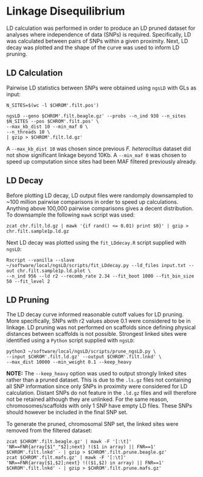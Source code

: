 # Linkage Disequilibrium

LD calculation was performed in order to produce an LD pruned dataset for analyses where independence of data (SNPs) is required.
Specifically, LD was calculated between pairs of SNPs within a given proximity. Next, LD decay was plotted and the shape of the curve was used to inform LD pruning.

## LD Calculation
Pairwise LD statistics between SNPs were obtained using `ngsLD` with GLs as input:
```
N_SITES=$(wc -l $CHROM'.filt.pos')

ngsLD --geno $CHROM'.filt.beagle.gz' --probs --n_ind 938 --n_sites $N_SITES --pos $CHROM'.filt.pos' \
--max_kb_dist 10 --min_maf 0 \
--n_threads 10 \
| gzip > $CHROM'.filt.ld.gz'
```
A `--max_kb_dist 10` was chosen since previous *F. heteroclitus* dataset did not show significant linkage beyond 10Kb.
A `--min_maf 0` was chosen to speed up computation since sites had been MAF filtered previously already.

## LD Decay
Before plotting LD decay, LD output files were randomply downsampled to ~100 million pairwise comparisons in order to speed up calculations. Anything above 100,000 pairwise comparisons gives a decent distribution. To downsample the following `mawk` script was used:
```
zcat chr.filt.ld.gz | mawk '{if rand() <= 0.01) print $0}' | gzip > chr.filt.sample1p.ld.gz
```
Next LD decay was plotted using the `fit_LDdecay.R` script supplied with `ngsLD`:
```
Rscript --vanilla --slave ~/software/local/ngsLD/scripts/fit_LDdecay.py --ld_files input.txt --out chr.filt.sample1p.ld.plot \
--n_ind 956 --ld r2 --recomb_rate 2.34 --fit_boot 1000 --fit_bin_size 50 --fit_level 2
```
## LD Pruning
The LD decay curve informed reasonable cutoff values for LD pruning. More specifically, SNPs with r2 values above 0.1 were considered to be in linkage.
LD pruning was not performed on scaffolds since defining physical distances between scaffolds is not possible.
Strongest linked sites were identified using a `Python` script supplied with `ngsLD`:
```
python3 ~/software/local/ngsLD/scripts/prune_ngsLD.py \
--input $CHROM'.filt.ld.gz' --output $CHROM'.filt.lnkd' \
--max_dist 10000 --min_weight 0.1 --keep_heavy
```
 **NOTE:** The `--keep_heavy` option was used to output strongly linked sites rather than a pruned dataset. This is due to the `.ls.gz` files not containing all SNP information since only SNPs in proximity were considered for LD calculation. Distant SNPs do not feature in the `.ld.gz` files and will therefore not be retained although they are unlinked. For the same reason, chromosomes/scaffolds with only 1 SNP have empty LD files. These SNPs should however be included in the final SNP set.
 
 To generate the pruned, chromosomal SNP set, the linked sites were removed from the filtered dataset:
 ```
 zcat $CHROM'.filt.beagle.gz' | mawk -F '[:\t]' 'NR==FNR{array[$1"_"$2];next} !($1 in array) || FNR==1' $CHROM'.filt.lnkd' - | gzip > $CHROM'.filt.prune.beagle.gz'
 zcat $CHROM'.filt.mafs.gz' | mawk -F '[:\t]' 'NR==FNR{array[$1,$2];next} !(($1,$2) in array) || FNR==1' $CHROM'.filt.lnkd' - | gzip > $CHROM'.filt.prune.mafs.gz'
 ```
